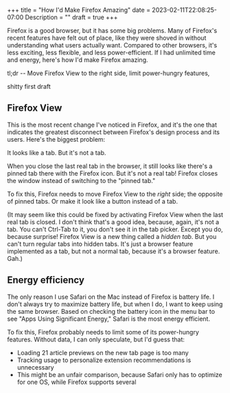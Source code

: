+++
title = "How I'd Make Firefox Amazing"
date = 2023-02-11T22:08:25-07:00
Description = ""
draft = true
+++

Firefox is a good browser, but it has some big problems. Many of Firefox's recent features have felt out of place, like they were shoved in without understanding what users actually want. Compared to other browsers, it's less exciting, less flexible, and less power-efficient. If I had unlimited time and energy, here's how I'd make Firefox amazing.

<!--more-->

tl;dr -- Move Firefox View to the right side, limit power-hungry features, 

shitty first draft

## Firefox View

This is the most recent change I've noticed in Firefox, and it's the one that indicates the greatest disconnect between Firefox's design process and its users. Here's the biggest problem:

It looks like a tab. But it's not a tab.

When you close the last real tab in the browser, it still looks like there's a pinned tab there with the Firefox icon. But it's not a real tab! Firefox closes the window instead of switching to the "pinned tab."

To fix this, Firefox needs to move Firefox View to the *right* side; the opposite of pinned tabs. Or make it look like a button instead of a tab.

(It may seem like this could be fixed by activating Firefox View when the last real tab is closed. I don't think that's a good idea, because, again, it's not a tab. You can't Ctrl-Tab to it, you don't see it in the tab picker. Except you do, because surprise! Firefox View is a new thing called a *hidden tab*. But you can't turn regular tabs into hidden tabs. It's just a browser feature implemented as a tab, but not a normal tab, because it's a browser feature. Gah.)

## Energy efficiency

The only reason I use Safari on the Mac instead of Firefox is battery life. I don't always try to maximize battery life, but when I do, I want to keep using the same browser. Based on checking the battery icon in the menu bar to see "Apps Using Significant Energy," Safari is the most energy efficient.

To fix this, Firefox probably needs to limit some of its power-hungry features. Without data, I can only speculate, but I'd guess that:

- Loading 21 article previews on the new tab page is too many 
- Tracking usage to personalize extension recommendations is unnecessary
- This might be an unfair comparison, because Safari only has to optimize for one OS, while Firefox supports several
